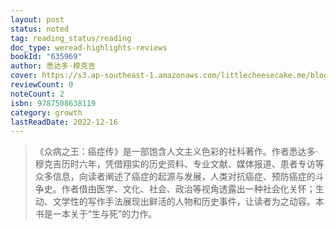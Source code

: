 ```yaml
---
layout: post
status: noted
tag: reading_status/reading
doc_type: weread-highlights-reviews
bookId: "635969"
author: 悉达多·穆克吉
cover: https://s3.ap-southeast-1.amazonaws.com/littlecheesecake.me/blog-post/books/众病之王.jpg
reviewCount: 0
noteCount: 2
isbn: 9787508638119
category: growth
lastReadDate: 2022-12-16
---
```


> 《众病之王：癌症传》是一部饱含人文主义色彩的社科著作。作者悉达多·穆克吉历时六年，凭借翔实的历史资料、专业文献、媒体报道、患者专访等众多信息，向读者阐述了癌症的起源与发展，人类对抗癌症、预防癌症的斗争史。作者借由医学、文化、社会、政治等视角透露出一种社会化关怀；生动、文学性的写作手法展现出鲜活的人物和历史事件，让读者为之动容。本书是一本关于“生与死”的力作。